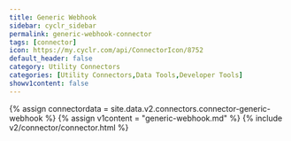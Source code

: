 ```yaml
---
title: Generic Webhook
sidebar: cyclr_sidebar
permalink: generic-webhook-connector
tags: [connector]
icon: https://my.cyclr.com/api/ConnectorIcon/8752
default_header: false
category: Utility Connectors
categories: [Utility Connectors,Data Tools,Developer Tools]
showv1content: false
---
```

{% assign connectordata = site.data.v2.connectors.connector-generic-webhook %}
{% assign v1content = "generic-webhook.md" %}
{% include v2/connector/connector.html %}	